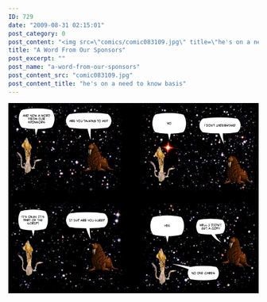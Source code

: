 ```yaml
---
ID: 729
date: "2009-08-31 02:15:01"
post_category: 0
post_content: "<img src=\"comics/comic083109.jpg\" title=\"he's on a need to know basis\" />"
title: "A Word From Our Sponsors"
post_excerpt: ""
post_name: "a-word-from-our-sponsors"
post_content_src: "comic083109.jpg"
post_content_title: "he's on a need to know basis"
---
```



[![he's on a need to know basis](/comics-hi-res/comic083109.jpg)](/comics-hi-res/comic083109.jpg)

